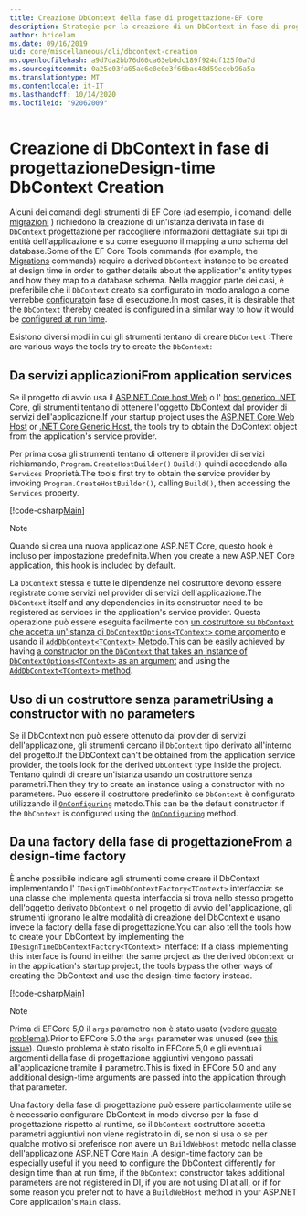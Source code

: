 ```yaml
---
title: Creazione DbContext della fase di progettazione-EF Core
description: Strategie per la creazione di un DbContext in fase di progettazione con Entity Framework Core
author: bricelam
ms.date: 09/16/2019
uid: core/miscellaneous/cli/dbcontext-creation
ms.openlocfilehash: a9d7da2bb76d60ca63eb0dc189f924df125f0a7d
ms.sourcegitcommit: 0a25c03fa65ae6e0e0e3f66bac48d59eceb96a5a
ms.translationtype: MT
ms.contentlocale: it-IT
ms.lasthandoff: 10/14/2020
ms.locfileid: "92062009"
---
```

# <a name="design-time-dbcontext-creation"></a><span data-ttu-id="427fd-103">Creazione di DbContext in fase di progettazione</span><span class="sxs-lookup"><span data-stu-id="427fd-103">Design-time DbContext Creation</span></span>

<span data-ttu-id="427fd-104">Alcuni dei comandi degli strumenti di EF Core (ad esempio, i comandi delle [migrazioni][1] ) richiedono la creazione di un'istanza derivata in fase di `DbContext` progettazione per raccogliere informazioni dettagliate sui tipi di entità dell'applicazione e su come eseguono il mapping a uno schema del database.</span><span class="sxs-lookup"><span data-stu-id="427fd-104">Some of the EF Core Tools commands (for example, the [Migrations][1] commands) require a derived `DbContext` instance to be created at design time in order to gather details about the application's entity types and how they map to a database schema.</span></span> <span data-ttu-id="427fd-105">Nella maggior parte dei casi, è preferibile che il `DbContext` creato sia configurato in modo analogo a come verrebbe [configurato][2]in fase di esecuzione.</span><span class="sxs-lookup"><span data-stu-id="427fd-105">In most cases, it is desirable that the `DbContext` thereby created is configured in a similar way to how it would be [configured at run time][2].</span></span>

<span data-ttu-id="427fd-106">Esistono diversi modi in cui gli strumenti tentano di creare `DbContext` :</span><span class="sxs-lookup"><span data-stu-id="427fd-106">There are various ways the tools try to create the `DbContext`:</span></span>

## <a name="from-application-services"></a><span data-ttu-id="427fd-107">Da servizi applicazioni</span><span class="sxs-lookup"><span data-stu-id="427fd-107">From application services</span></span>

<span data-ttu-id="427fd-108">Se il progetto di avvio usa il [ASP.NET Core host Web][3] o l' [host generico .NET Core][4], gli strumenti tentano di ottenere l'oggetto DbContext dal provider di servizi dell'applicazione.</span><span class="sxs-lookup"><span data-stu-id="427fd-108">If your startup project uses the [ASP.NET Core Web Host][3] or [.NET Core Generic Host][4], the tools try to obtain the DbContext object from the application's service provider.</span></span>

<span data-ttu-id="427fd-109">Per prima cosa gli strumenti tentano di ottenere il provider di servizi richiamando, `Program.CreateHostBuilder()` `Build()` quindi accedendo alla `Services` Proprietà.</span><span class="sxs-lookup"><span data-stu-id="427fd-109">The tools first try to obtain the service provider by invoking `Program.CreateHostBuilder()`, calling `Build()`, then accessing the `Services` property.</span></span>

[!code-csharp[Main](../../../../samples/core/Miscellaneous/CommandLine/ApplicationService.cs)]

> [!NOTE]
> <span data-ttu-id="427fd-110">Quando si crea una nuova applicazione ASP.NET Core, questo hook è incluso per impostazione predefinita.</span><span class="sxs-lookup"><span data-stu-id="427fd-110">When you create a new ASP.NET Core application, this hook is included by default.</span></span>

<span data-ttu-id="427fd-111">La `DbContext` stessa e tutte le dipendenze nel costruttore devono essere registrate come servizi nel provider di servizi dell'applicazione.</span><span class="sxs-lookup"><span data-stu-id="427fd-111">The `DbContext` itself and any dependencies in its constructor need to be registered as services in the application's service provider.</span></span> <span data-ttu-id="427fd-112">Questa operazione può essere eseguita facilmente con [un costruttore su `DbContext` che accetta un'istanza di `DbContextOptions<TContext>` come argomento][5] e usando il [ `AddDbContext<TContext>` Metodo][6].</span><span class="sxs-lookup"><span data-stu-id="427fd-112">This can be easily achieved by having [a constructor on the `DbContext` that takes an instance of `DbContextOptions<TContext>` as an argument][5] and using the [`AddDbContext<TContext>` method][6].</span></span>

## <a name="using-a-constructor-with-no-parameters"></a><span data-ttu-id="427fd-113">Uso di un costruttore senza parametri</span><span class="sxs-lookup"><span data-stu-id="427fd-113">Using a constructor with no parameters</span></span>

<span data-ttu-id="427fd-114">Se il DbContext non può essere ottenuto dal provider di servizi dell'applicazione, gli strumenti cercano il `DbContext` tipo derivato all'interno del progetto.</span><span class="sxs-lookup"><span data-stu-id="427fd-114">If the DbContext can't be obtained from the application service provider, the tools look for the derived `DbContext` type inside the project.</span></span> <span data-ttu-id="427fd-115">Tentano quindi di creare un'istanza usando un costruttore senza parametri.</span><span class="sxs-lookup"><span data-stu-id="427fd-115">Then they try to create an instance using a constructor with no parameters.</span></span> <span data-ttu-id="427fd-116">Può essere il costruttore predefinito se `DbContext` è configurato utilizzando il [`OnConfiguring`][7] metodo.</span><span class="sxs-lookup"><span data-stu-id="427fd-116">This can be the default constructor if the `DbContext` is configured using the [`OnConfiguring`][7] method.</span></span>

## <a name="from-a-design-time-factory"></a><span data-ttu-id="427fd-117">Da una factory della fase di progettazione</span><span class="sxs-lookup"><span data-stu-id="427fd-117">From a design-time factory</span></span>

<span data-ttu-id="427fd-118">È anche possibile indicare agli strumenti come creare il DbContext implementando l' `IDesignTimeDbContextFactory<TContext>` interfaccia: se una classe che implementa questa interfaccia si trova nello stesso progetto dell'oggetto derivato `DbContext` o nel progetto di avvio dell'applicazione, gli strumenti ignorano le altre modalità di creazione del DbContext e usano invece la factory della fase di progettazione.</span><span class="sxs-lookup"><span data-stu-id="427fd-118">You can also tell the tools how to create your DbContext by implementing the `IDesignTimeDbContextFactory<TContext>` interface: If a class implementing this interface is found in either the same project as the derived `DbContext` or in the application's startup project, the tools bypass the other ways of creating the DbContext and use the design-time factory instead.</span></span>

[!code-csharp[Main](../../../../samples/core/Miscellaneous/CommandLine/BloggingContextFactory.cs)]

> [!NOTE]
> <span data-ttu-id="427fd-119">Prima di EFCore 5,0 il `args` parametro non è stato usato (vedere [questo problema][8]).</span><span class="sxs-lookup"><span data-stu-id="427fd-119">Prior to EFCore 5.0 the `args` parameter was unused (see [this issue][8]).</span></span>
> <span data-ttu-id="427fd-120">Questo problema è stato risolto in EFCore 5,0 e gli eventuali argomenti della fase di progettazione aggiuntivi vengono passati all'applicazione tramite il parametro.</span><span class="sxs-lookup"><span data-stu-id="427fd-120">This is fixed in EFCore 5.0 and any additional design-time arguments are passed into the application through that parameter.</span></span>

<span data-ttu-id="427fd-121">Una factory della fase di progettazione può essere particolarmente utile se è necessario configurare DbContext in modo diverso per la fase di progettazione rispetto al runtime, se il `DbContext` costruttore accetta parametri aggiuntivi non viene registrato in di, se non si usa o se per qualche motivo si preferisce non avere un `BuildWebHost` metodo nella classe dell'applicazione ASP.NET Core `Main` .</span><span class="sxs-lookup"><span data-stu-id="427fd-121">A design-time factory can be especially useful if you need to configure the DbContext differently for design time than at run time, if the `DbContext` constructor takes additional parameters are not registered in DI, if you are not using DI at all, or if for some reason you prefer not to have a `BuildWebHost` method in your ASP.NET Core application's `Main` class.</span></span>

  [1]: xref:core/managing-schemas/migrations/index
  [2]: xref:core/miscellaneous/configuring-dbcontext
  [3]: /aspnet/core/fundamentals/host/web-host
  [4]: /aspnet/core/fundamentals/host/generic-host
  [5]: xref:core/miscellaneous/configuring-dbcontext#constructor-argument
  [6]: xref:core/miscellaneous/configuring-dbcontext#using-dbcontext-with-dependency-injection
  [7]: xref:core/miscellaneous/configuring-dbcontext#onconfiguring
  [8]: https://github.com/aspnet/EntityFrameworkCore/issues/8332
